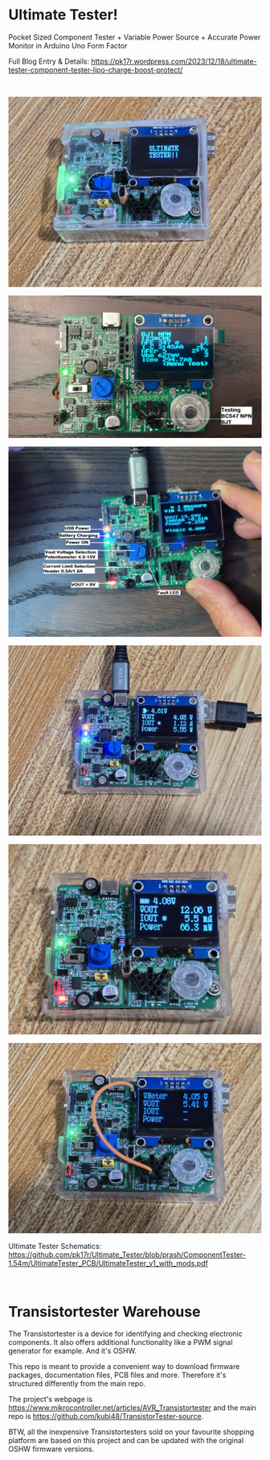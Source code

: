 # Ultimate Tester!

Pocket Sized Component Tester + Variable Power Source + Accurate Power Monitor in Arduino Uno Form Factor

Full Blog Entry & Details:
https://pk17r.wordpress.com/2023/12/18/ultimate-tester-component-tester-lipo-charge-boost-protect/

<br>

![Alt text](ComponentTester-1.54m/UltimateTester_PCB/Pics/20250103_055959.jpg?raw=true "Component Tester + Power Supply and Power Monitor")

![Alt text](ComponentTester-1.54m/UltimateTester_PCB/Pics/2.JPG?raw=true "Component Tester")

![Alt text](ComponentTester-1.54m/UltimateTester_PCB/Pics/1.png?raw=true "LiPo Charge Boost Protect / USB-C Power Supply")

![Alt text](ComponentTester-1.54m/UltimateTester_PCB/Pics/20250103_011049.jpg?raw=true "Accurate INA226 Power Monitor with External Power Supply")

![Alt text](ComponentTester-1.54m/UltimateTester_PCB/Pics/20250103_005226.jpg?raw=true "Accurate INA226 Power Monitor with Internal Power Supply")

![Alt text](ComponentTester-1.54m/UltimateTester_PCB/Pics/20250103_011416.jpg?raw=true "Accurate INA226 Power Monitor along with Voltmeter")

Ultimate Tester Schematics: https://github.com/pk17r/Ultimate_Tester/blob/prash/ComponentTester-1.54m/UltimateTester_PCB/UltimateTester_v1_with_mods.pdf

<br>

# Transistortester Warehouse

The Transistortester is a device for identifying and checking electronic components.
It also offers additional functionality like a PWM signal generator for example.
And it's OSHW.

This repo is meant to provide a convenient way to download firmware packages,
documentation files, PCB files and more. Therefore it's structured differently
from the main repo.

The project's webpage is https://www.mikrocontroller.net/articles/AVR_Transistortester
and the main repo is https://github.com/kubi48/TransistorTester-source.

BTW, all the inexpensive Transistortesters sold on your favourite shopping platform
are based on this project and can be updated with the original OSHW firmware versions.
